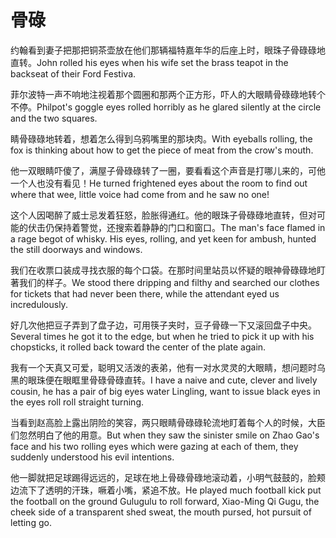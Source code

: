 # 骨碌

<p><span class="chinese">约翰看到妻子把那把铜茶壶放在他们那辆福特嘉年华的后座上时，眼珠子骨碌碌地直转。</span><span class="english">John rolled his eyes when his wife set the brass teapot in the backseat of their Ford Festiva.</span></p>

<p><span class="chinese">菲尔波特一声不响地注视着那个圆圈和那两个正方形，吓人的大眼睛骨碌碌地转个不停。</span><span class="english">Philpot's goggle eyes rolled horribly as he glared silently at the circle and the two squares.</span></p>

<p><span class="chinese">睛骨碌碌地转着，想着怎么得到乌鸦嘴里的那块肉。</span><span class="english">With eyeballs rolling, the fox is thinking about how to get the piece of meat from the crow's mouth.</span></p>

<p><span class="chinese">他一双眼睛吓傻了，满屋子骨碌碌转了一圈，要看看这个声音是打哪儿来的，可他一个人也没有看见！</span><span class="english">He turned frightened eyes about the room to find out where that wee, little voice had come from and he saw no one!</span></p>

<p><span class="chinese">这个人因喝醉了威士忌发着狂怒，脸胀得通红。他的眼珠子骨碌碌地直转，但对可能的伏击仍保持着警觉，还搜索着静静的门口和窗口。</span><span class="english">The man's face flamed in a rage begot of whisky. His eyes, rolling, and yet keen for ambush, hunted the still doorways and windows.</span></p>

<p><span class="chinese">我们在收票口装成寻找衣服的每个口袋。在那时间里站员以怀疑的眼神骨碌碌地盯著我们的样子。</span><span class="english">We stood there dripping and filthy and searched our clothes for tickets that had never been there, while the attendant eyed us incredulously.</span></p>

<p><span class="chinese">好几次他把豆子弄到了盘子边，可用筷子夹时，豆子骨碌一下又滚回盘子中央。</span><span class="english">Several times he got it to the edge, but when he tried to pick it up with his chopsticks, it rolled back toward the center of the plate again.</span></p>

<p><span class="chinese">我有一个天真又可爱，聪明又活泼的表弟，他有一对水灵灵的大眼睛，想问题时乌黑的眼珠便在眼眶里骨碌骨碌直转。</span><span class="english">I have a naive and cute, clever and lively cousin, he has a pair of big eyes water Lingling, want to issue black eyes in the eyes roll roll straight turning.</span></p>

<p><span class="chinese">当看到赵高脸上露出阴险的笑容，两只眼睛骨碌碌轮流地盯着每个人的时候，大臣们忽然明白了他的用意。</span><span class="english">But when they saw the sinister smile on Zhao Gao's face and his two rolling eyes which were gazing at each of them, they suddenly understood his evil intentions.</span></p>

<p><span class="chinese">他一脚就把足球踢得远远的，足球在地上骨碌骨碌地滚动着，小明气鼓鼓的，脸颊边流下了透明的汗珠，噘着小嘴，紧追不放。</span><span class="english">He played much football kick put the football on the ground Gulugulu to roll forward, Xiao-Ming Qi Gugu, the cheek side of a transparent shed sweat, the mouth pursed, hot pursuit of letting go.</span></p>

